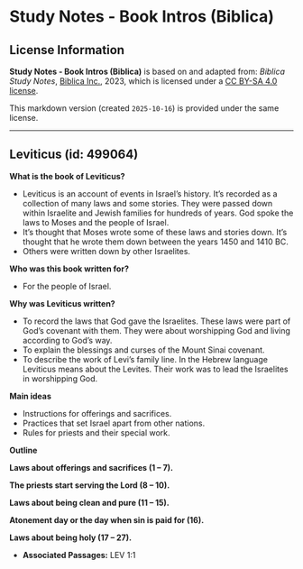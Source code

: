 # Study Notes - Book Intros (Biblica)

## License Information

**Study Notes - Book Intros (Biblica)** is based on and adapted from: _Biblica Study Notes_, [Biblica Inc.](https://www.biblica.com/), 2023, which is licensed under a [CC BY-SA 4.0 license](https://creativecommons.org/licenses/by-sa/4.0/legalcode.en).

This markdown version (created `2025-10-16`) is provided under the same license.



--------------------------------

## Leviticus (id: 499064)

**What is the book of Leviticus?**

* Leviticus is an account of events in Israel’s history. It’s recorded as a collection of many laws and some stories. They were passed down within Israelite and Jewish families for hundreds of years. God spoke the laws to Moses and the people of Israel.
* It’s thought that Moses wrote some of these laws and stories down. It’s thought that he wrote them down between the years 1450 and 1410 BC.
* Others were written down by other Israelites.

**Who was this book written for?**

* For the people of Israel.

**Why was Leviticus written?**

* To record the laws that God gave the Israelites. These laws were part of God’s covenant with them. They were about worshipping God and living according to God’s way.
* To explain the blessings and curses of the Mount Sinai covenant.
* To describe the work of Levi’s family line. In the Hebrew language Leviticus means about the Levites. Their work was to lead the Israelites in worshipping God.

**Main ideas**

* Instructions for offerings and sacrifices.
* Practices that set Israel apart from other nations.
* Rules for priests and their special work.

**Outline**

**Laws about offerings and sacrifices (1 – 7\).**

**The priests start serving the Lord (8 – 10\).**

**Laws about being clean and pure (11 – 15\).**

**Atonement day or the day when sin is paid for (16\).**

**Laws about being holy (17 – 27\).**

* **Associated Passages:** LEV 1:1

